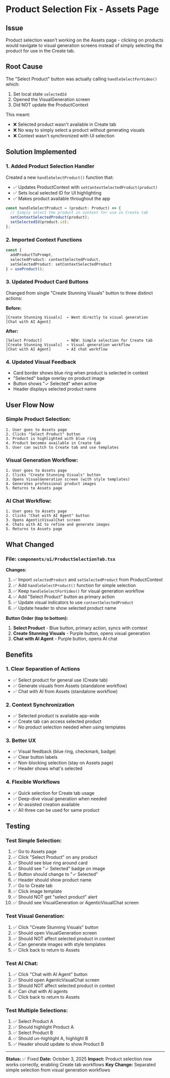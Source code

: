 # Product Selection Fix - Assets Page

## Issue
Product selection wasn't working on the Assets page - clicking on products would navigate to visual generation screens instead of simply selecting the product for use in the Create tab.

## Root Cause
The "Select Product" button was actually calling `handleSelectForVideo()` which:
1. Set local state `selectedId`
2. Opened the VisualGeneration screen
3. Did NOT update the ProductContext

This meant:
- ❌ Selected product wasn't available in Create tab
- ❌ No way to simply select a product without generating visuals
- ❌ Context wasn't synchronized with UI selection

## Solution Implemented

### 1. Added Product Selection Handler
Created a new `handleSelectProduct()` function that:
- ✅ Updates ProductContext with `setContextSelectedProduct(product)`
- ✅ Sets local selected ID for UI highlighting
- ✅ Makes product available throughout the app

```typescript
const handleSelectProduct = (product: Product) => {
  // Simply select the product in context for use in Create tab
  setContextSelectedProduct(product);
  setSelectedId(product.id);
};
```

### 2. Imported Context Functions
```typescript
const { 
  addProductToPrompt, 
  selectedProduct: contextSelectedProduct, 
  setSelectedProduct: setContextSelectedProduct 
} = useProduct();
```

### 3. Updated Product Card Buttons
Changed from single "Create Stunning Visuals" button to three distinct actions:

**Before:**
```
[Create Stunning Visuals]  ← Went directly to visual generation
[Chat with AI Agent]
```

**After:**
```
[Select Product]           ← NEW: Simple selection for Create tab
[Create Stunning Visuals]  ← Visual generation workflow
[Chat with AI Agent]       ← AI chat workflow
```

### 4. Updated Visual Feedback
- Card border shows blue ring when product is selected in context
- "Selected" badge overlay on product image
- Button shows "✓ Selected" when active
- Header displays selected product name

## User Flow Now

### Simple Product Selection:
```
1. User goes to Assets page
2. Clicks "Select Product" button
3. Product is highlighted with blue ring
4. Product becomes available in Create tab
5. User can switch to Create tab and use templates
```

### Visual Generation Workflow:
```
1. User goes to Assets page
2. Clicks "Create Stunning Visuals" button
3. Opens VisualGeneration screen (with style templates)
4. Generates professional product images
5. Returns to Assets page
```

### AI Chat Workflow:
```
1. User goes to Assets page  
2. Clicks "Chat with AI Agent" button
3. Opens AgenticVisualChat screen
4. Chats with AI to refine and generate images
5. Returns to Assets page
```

## What Changed

### File: `components/ui/ProductSelectionTab.tsx`

**Changes:**
1. ✅ Import `selectedProduct` and `setSelectedProduct` from ProductContext
2. ✅ Add `handleSelectProduct()` function for simple selection
3. ✅ Keep `handleSelectForVideo()` for visual generation workflow
4. ✅ Add "Select Product" button as primary action
5. ✅ Update visual indicators to use `contextSelectedProduct`
6. ✅ Update header to show selected product name

**Button Order (top to bottom):**
1. **Select Product** - Blue button, primary action, syncs with context
2. **Create Stunning Visuals** - Purple button, opens visual generation
3. **Chat with AI Agent** - Purple button, opens AI chat

## Benefits

### 1. Clear Separation of Actions
- ✅ Select product for general use (Create tab)
- ✅ Generate visuals from Assets (standalone workflow)
- ✅ Chat with AI from Assets (standalone workflow)

### 2. Context Synchronization
- ✅ Selected product is available app-wide
- ✅ Create tab can access selected product
- ✅ No product selection needed when using templates

### 3. Better UX
- ✅ Visual feedback (blue ring, checkmark, badge)
- ✅ Clear button labels
- ✅ Non-blocking selection (stay on Assets page)
- ✅ Header shows what's selected

### 4. Flexible Workflows
- ✅ Quick selection for Create tab usage
- ✅ Deep-dive visual generation when needed
- ✅ AI-assisted creation available
- ✅ All three can be used for same product

## Testing

### Test Simple Selection:
1. ✅ Go to Assets page
2. ✅ Click "Select Product" on any product
3. ✅ Should see blue ring around card
4. ✅ Should see "✓ Selected" badge on image
5. ✅ Button should change to "✓ Selected"
6. ✅ Header should show product name
7. ✅ Go to Create tab
8. ✅ Click image template
9. ✅ Should NOT get "select product" alert
10. ✅ Should see VisualGeneration or AgenticVisualChat screen

### Test Visual Generation:
1. ✅ Click "Create Stunning Visuals" button
2. ✅ Should open VisualGeneration screen
3. ✅ Should NOT affect selected product in context
4. ✅ Can generate images with style templates
5. ✅ Click back to return to Assets

### Test AI Chat:
1. ✅ Click "Chat with AI Agent" button
2. ✅ Should open AgenticVisualChat screen
3. ✅ Should NOT affect selected product in context
4. ✅ Can chat with AI agents
5. ✅ Click back to return to Assets

### Test Multiple Selections:
1. ✅ Select Product A
2. ✅ Should highlight Product A
3. ✅ Select Product B
4. ✅ Should un-highlight A, highlight B
5. ✅ Header should update to show Product B

---

**Status:** ✅ Fixed
**Date:** October 3, 2025
**Impact:** Product selection now works correctly, enabling Create tab workflows
**Key Change:** Separated simple selection from visual generation workflows
